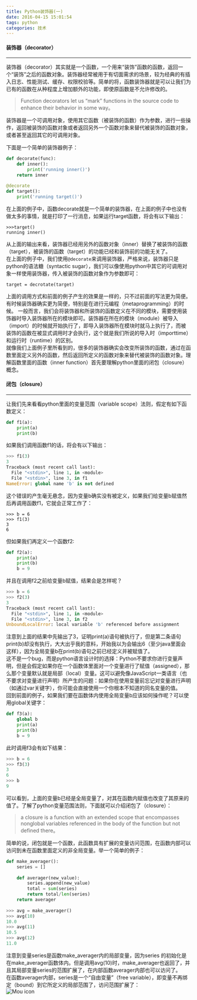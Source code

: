 ```yaml
---
title: Python装饰器(一)
date: 2016-04-15 15:01:54
tags: python
categories: 技术
---
```

#### 装饰器（decorator）
***
装饰器（decorator）其实就是一个函数，一个用来“装饰”函数的函数，返回一个“装饰”之后的函数对象。装饰器经常被用于有切面需求的场景，较为经典的有插入日志、性能测试、缓存、权限校验等。简单的将，函数装饰器就是可以让我们为已有的函数在从种程度上增加额外的功能，即使原函数是不允许修改的。
> Function decorators let us “mark” functions in the source code to enhance their behavior in some way。

装饰器是一个可调用对象，使用其它函数（被装饰的函数）作为参数，进行一些操作，返回被装饰的函数对象或者返回另外一个函数对象来替代被装饰的函数对象，或者甚至返回其它的可调用对象。 
<!--more--> 
下面是一个简单的装饰器例子：  
```python
def decorate(func):
	def inner():
		print('running inner()')
	return inner

@decorate
def target():
	print('running target()')  
```
 
在上面的例子中，函数decorate就是一个简单的装饰器，在上面的例子中也没有做太多的事情，就是打印了一行消息，如果运行target函数，将会有以下输出：  

```
>>>target()
running inner()
```

从上面的输出来看，装饰器已经用另外的函数对象（inner）替换了被装饰的函数（target），被装饰的函数（target）的功能已经和装饰前的功能无关了。  
在上面的例子中，我们使用`@decorate`来调用装饰器，严格来说，装饰器只是python的语法糖（syntactic sugar），我们可以像使用python中其它的可调用对象一样使用装饰器，传入被装饰的函数对象作为参数即可：
```
target = decrotate(target)
```
上面的调用方式和前面的例子产生的效果是一样的，只不过前面的写法更为简便。有时候装饰器确实更为简便，特别是在进行元编程（metaprogramming）的时候。
一般而言，我们会将装饰器和所装饰的函数定义在不同的模块，需要使用装饰器时导入装饰器所在的模块即可。装饰器在所在的模块（module）被导入（import）的时候就开始执行了，即导入装饰器所在模块时就马上执行了，而被装饰的函数在被显式调用时才会执行，这个就是我们所说的导入时（importtime）和运行时（runtime）的区别。  
就像我们上面例子里所看到的，很多的装饰器确实会改变所装饰的函数，通过在函数里面定义另外的函数，然后返回所定义的函数对象来替代被装饰的函数对象。理解函数里面的函数（inner function）首先要理解python里面的闭包（closure）概念。  
#### 闭包（closure）
***
让我们先来看看python里面的变量范围（variable scope）法则，假定有如下函数定义：
```python
def f1(a):
    print(a)
    print(b)
```
如果我们调用函数f1的话，将会有以下输出：
```python
>>> f1(3)
3
Traceback (most recent call last):
  File "<stdin>", line 1, in <module>
  File "<stdin>", line 3, in f1
NameError: global name 'b' is not defined
```
这个错误的产生毫无悬念，因为变量b确实没有被定义，如果我们给变量b赋值然后再调用函数f1，它就会正常工作了：
```
>>> b = 6
>>> f1(3)
3
6
```
但如果我们再定义一个函数f2:
```python
def f2(a):
	print(a)
	print(b)
	b = 9
```
并且在调用f2之前给变量b赋值，结果会是怎样呢？
```python
>>> b = 6
>>> f2(3)
3
Traceback (most recent call last):
  File "<stdin>", line 1, in <module>
  File "<stdin>", line 3, in f2
UnboundLocalError: local variable 'b' referenced before assignment
```
注意到上面的结果中先输出了3，证明print(a)语句被执行了，但是第二条语句print(b)却没有执行，大大出乎我的意料，开始我以为会输出6（至少java里面会这样），因为全局变量b在print(b)语句之前已经定义并被赋值了。  
这不是一个bug，而是python语言设计时的选择：Python不要求你进行变量声明，但是会假定如果你在一个函数体里面对一个变量进行了赋值（assigned），那么那个变量默认就是局部（local）变量。这可以避免像JavaScript一类语言（也不要求对变量进行声明）所产生的问题：如果你在使用变量前忘记对变量进行声明（如通过var关键字），你可能会直接使用一个你根本不知道的同名变量的值。  
回到前面的例子，如果我们要在函数体内使用全局变量b应该如何操作呢？可以使用global关键字：
```python
def f3(a):
    global b
    print(a)
    print(b)
    b = 9
```
此时调用f3会有如下结果：
```python
>>> b = 6
>>> f3(3)
3
6
>>> b
9
```
可以看到，上面的变量b已经是全局变量了，对其在函数内赋值也改变了其原来的值了。了解了python变量范围法则，下面就可以介绍闭包了（closure）：  
> a closure is a function with an extended scope that encompasses nonglobal variables referenced in the body of the function but not defined there。

简单的说，闭包就是一个函数，此函数具有扩展的变量访问范围，在函数内部可以访问到未在函数里面定义的非全局变量。举一个简单的例子：
```python
def make_averager():
	series = []
	
	def averager(new_value):
		series.append(new_value)
		total = sum(series)
		return total/len(series)
	return averager
	
>>> avg = make_averager()
>>> avg(10)
10.0
>>> avg(11)
10.5
>>> avg(12)
11.0
```
注意到变量series是函数make_averager内的局部变量，因为series 的初始化是在make_averager函数体内。但是调用avg(10)时，make_averager也返回了，并且其局部变量series的范围扩展了，在内部函数averager内部也可以访问了。  
在函数averager内部，series是一个“自由变量”（free variable），即变量不再绑定（bound）到它所定义的局部范围了，访问范围扩展了：  
![Mou icon](file:///Users/aiver/Documents/closure.png)
